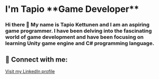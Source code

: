 
<h1>I'm Tapio <strong>**Game Developer**</strong></h1>
<h3>Hi there 👋 My name is Tapio Kettunen and I am an aspiring game programmer. I have been delving into the fascinating world of game development and have been focusing on learning Unity game engine and C# programming language.</h3>

<h2>🤳 Connect with me:</h2>
<a href="https://www.linkedin.com/in/tapio-kettunen-aa46a21b4" target="_blank">Visit my LinkedIn profile</a>


<!--
**Erto87/Erto87** is a ✨ _special_ ✨ repository because its `README.md` (this file) appears on your GitHub profile.

Here are some ideas to get you started:

- 🔭 I’m currently working on ...
- 🌱 I’m currently learning ...
- 👯 I’m looking to collaborate on ...
- 🤔 I’m looking for help with ...
- 💬 Ask me about ...
- 📫 How to reach me: ...
- 😄 Pronouns: ...
- ⚡ Fun fact: ...
-->
